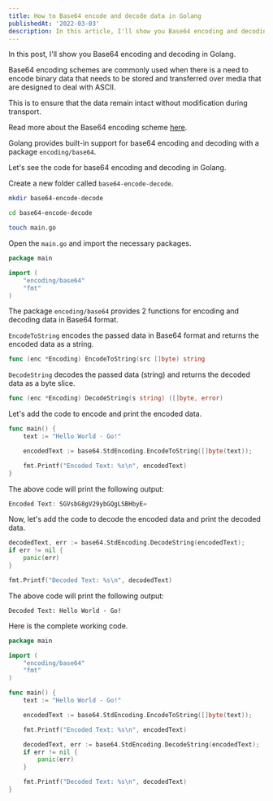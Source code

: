 ```yaml
---
title: How to Base64 encode and decode data in Golang
publishedAt: '2022-03-03'
description: In this article, I'll show you Base64 encoding and decoding in Golang.
---
```


In this post, I'll show you Base64 encoding and decoding in Golang.

Base64 encoding schemes are commonly used when there is a need to encode binary data that needs to be stored and transferred over media that are designed to deal with ASCII.

This is to ensure that the data remain intact without modification during transport.

Read more about the Base64 encoding scheme [here](https://developer.mozilla.org/en-US/docs/Glossary/Base64).

Golang provides built-in support for base64 encoding and decoding with a package `encoding/base64`.

Let's see the code for base64 encoding and decoding in Golang.

Create a new folder called `base64-encode-decode`.

```bash
mkdir base64-encode-decode

cd base64-encode-decode

touch main.go
```

Open the `main.go` and import the necessary packages.

```go
package main

import (
    "encoding/base64"
    "fmt"
)
```

The package `encoding/base64` provides 2 functions for encoding and decoding data in Base64 format.

`EncodeToString` encodes the passed data in Base64 format and returns the encoded data as a string.

```go
func (enc *Encoding) EncodeToString(src []byte) string
```

`DecodeString` decodes the passed data (string) and returns the decoded data as a byte slice.

```go
func (enc *Encoding) DecodeString(s string) ([]byte, error)
```

Let's add the code to encode and print the encoded data.

```go
func main() {
	text := "Hello World - Go!"

	encodedText := base64.StdEncoding.EncodeToString([]byte(text));

	fmt.Printf("Encoded Text: %s\n", encodedText)
}
```

The above code will print the following output:

```go
Encoded Text: SGVsbG8gV29ybGQgLSBHbyE=
```

Now, let's add the code to decode the encoded data and print the decoded data.

```go
decodedText, err := base64.StdEncoding.DecodeString(encodedText);
if err != nil {
    panic(err)
}

fmt.Printf("Decoded Text: %s\n", decodedText)
```

The above code will print the following output:

```
Decoded Text: Hello World - Go!
```

Here is the complete working code.

```go
package main

import (
	"encoding/base64"
	"fmt"
)

func main() {
	text := "Hello World - Go!"

	encodedText := base64.StdEncoding.EncodeToString([]byte(text));

	fmt.Printf("Encoded Text: %s\n", encodedText)

	decodedText, err := base64.StdEncoding.DecodeString(encodedText);
    if err != nil {
        panic(err)
    }

	fmt.Printf("Decoded Text: %s\n", decodedText)
}
```

